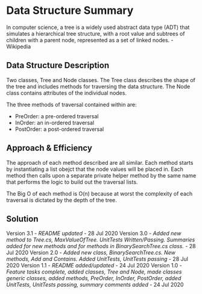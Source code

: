 # Data Structure Summary
In computer science, a tree is a widely used abstract data type (ADT) that simulates a hierarchical tree structure, with a root value and subtrees of children with a parent node, represented as a set of linked nodes. - Wikipedia

## Data Structure Description
Two classes, Tree and Node classes. The Tree class describes the shape of the tree and includes methods for traversing the data structure. The Node class contains attributes of the individual nodes.

The three methods of traversal contained within are:
- PreOrder: a pre-ordered traversal
- InOrder: an in-ordered traversal
- PostOrder: a post-ordered traversal

## Approach & Efficiency
The approach of each method described are all similar. Each method starts by instantiating a list obejct that the node values will be placed in. Each method then calls upon a separate private helper method by the same name that performs the logic to build out the traversal lists.

The Big O of each method is O(n) because at worst the complexity of each traversal is dictated by the depth of the tree.

## Solution
Version 3.1 - *README updated* - 28 Jul 2020
Version 3.0 - *Added new method to Tree.cs, MaxValueOfTree. UnitTests Written/Passing. Summaries added for new methods and for methods in BinarySearchTree.cs class.* - 28 Jul 2020
Version 2.0 - *Added new class, BinarySearchTree.cs. New methods, Add and Contains. Added UnitTests, UnitTests passing* - 28 Jul 2020
Version 1.1 - *README added/updated* - 24 Jul 2020
Version 1.0 - *Feature tasks complete, added classes, Tree and Node, made classes generic classes, added methods, PreOrder, InOrder, PostOrder, added UnitTests, UnitTests passing, summary comments added* - 24 Jul 2020